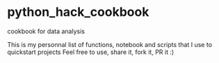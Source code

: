 # python_hack_cookbook
cookbook for data analysis

This is my personnal list of functions, notebook and scripts that I use to quickstart projects
Feel free to use, share it, fork it, PR it :)